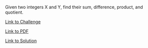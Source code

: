 Given two integers X and Y, find their sum, difference, product, and quotient.


[Link to Challenge](https://www.hackerrank.com/challenges/bash-tutorials---the-world-of-numbers/problem)

[Link to PDF](./world-of-numbers.pdf)

[Link to Solution](./numbers.sh)
